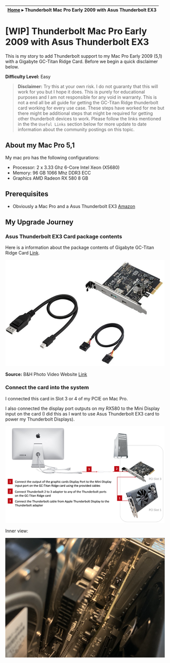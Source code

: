 |  [Home](../README.md) ▸ Thunderbolt Mac Pro Early 2009 with Asus Thunderbolt EX3 |
|-----|


# [WIP] Thunderbolt Mac Pro Early 2009 with Asus Thunderbolt EX3

This is my story to add Thunderbolt support to my Mac Pro Early 2009 (5,1) with a Gigabyte GC-Titan Ridge Card. Before we begin a quick disclaimer below.

**Difficulty Level:** Easy

> **Disclaimer:** Try this at your own risk. I do not guaranty that this will work for you but I hope it does. This is purely for educational purposes and I am not responsible for any void in warranty. This is not a end all be all guide for getting the GC-Titan Ridge thunderbolt card working for every use case. These steps have worked for me but there might be additional steps that might be required for getting other thunderbolt devices to work. Please follow the links mentioned in the the `Useful Links` section below for more update to date information about the community postings on this topic.


## About my Mac Pro 5,1

My mac pro has the following configurations:

- Processor:        2 x 3.33 Ghz 6-Core Intel Xeon (X5680)
- Memory:           96 GB 1066 Mhz DDR3 ECC
- Graphics          AMD Radeon RX 580 8 GB



## Prerequisites

- Obviously a Mac Pro and a Asus Thunderbolt EX3 [Amazon](https://www.amazon.com/gp/product/B01HDUVJ54/ref=ppx_yo_dt_b_asin_title_o04_s00?ie=UTF8&psc=1)

## My Upgrade Journey

### Asus Thunderbolt EX3 Card package contents

Here is a information about the package contents of Gigabyte GC-Titan Ridge Card [Link](https://www.gigabyte.com/us/Motherboard/GC-TITAN-RIDGE-rev-10#kf).

![image-gc-titan-ridge](./images/image-thunderbolt-ex3.jpg)

**Source:** B&H Photo Video Website [Link](https://www.bhphotovideo.com/c/product/1267068-REG/asus_thunderboltex_3_expansion_card.html)


### Connect the card into the system

I connected this card in Slot 3 or 4 of my PCIE on Mac Pro. 

I also connected the display port outputs on my RX580 to the Mini Display input on the card (I did this as I want to use Asus Thunderbolt EX3 card to power my Thunderbolt Displays).

![image-thunderbolt-ex3-slot3](./images/image-thunderbolt-ex3-slot3.png)

Inner view:

![image-thunderbolt-ex3-slot4-inside](./images/image-thunderbolt-ex3-slot3-inside.png)